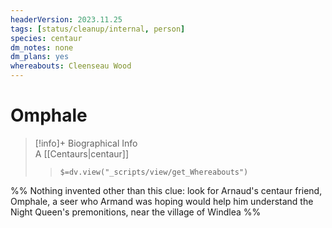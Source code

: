 ```yaml
---
headerVersion: 2023.11.25
tags: [status/cleanup/internal, person]
species: centaur
dm_notes: none
dm_plans: yes
whereabouts: Cleenseau Wood
---
```

# Omphale
>[!info]+ Biographical Info  
> A [[Centaurs|centaur]]  
>> `$=dv.view("_scripts/view/get_Whereabouts")`

%% 
Nothing invented other than this clue: 
look for Arnaud's centaur friend, Omphale, a seer who Armand was hoping would help him understand the Night Queen's premonitions, near the village of Windlea %%
